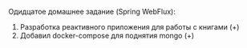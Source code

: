 Одидцатое домашнее задание (Spring WebFlux):
1. Разработка реактивного приложения для работы с книгами (+)
2. Добавил docker-compose для поднятия mongo (+)  